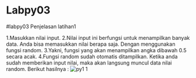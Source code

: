# Labpy03


#labpy03 Penjelasan latihan1

1.Masukkan nilai input. 
2.Nilai input ini berfungsi untuk menampilkan banyak data. Anda bisa memasukkan nilai berapa saja. Dengan menggunakan fungsi random. 3.Yakni, fungsi yang akan menampilkan angka dibawah 0.5 secara acak. 
4.Fungsi random sudah otomatis ditampilkan. Ketika anda sudah memberikan input nilai, maka akan langsung muncul data nilai random. Berikut hasilnya :
![py1 1](https://user-images.githubusercontent.com/57042947/68377993-ef90b780-017d-11ea-845a-183977e00969.jpg)

